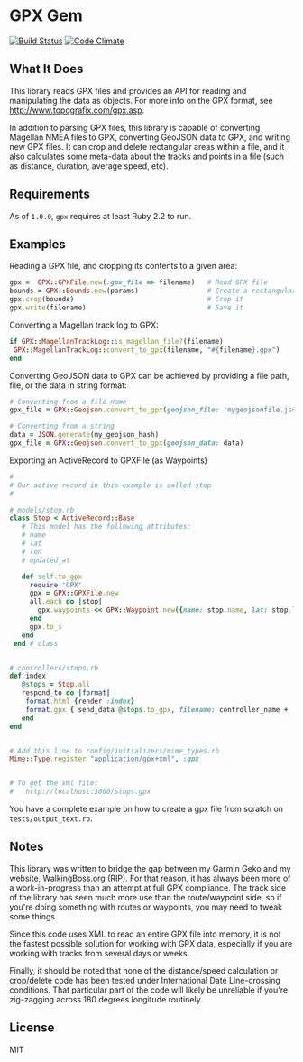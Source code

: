 # GPX Gem

[<img src="https://travis-ci.org/dougfales/gpx.svg" alt="Build Status" />](https://travis-ci.org/dougfales/gpx)
[![Code Climate](https://codeclimate.com/github/dougfales/gpx/badges/gpa.svg)](https://codeclimate.com/github/dougfales/gpx)

## What It Does

This library reads GPX files and provides an API for reading and manipulating
the data as objects.  For more info on the GPX format, see
http://www.topografix.com/gpx.asp.

In addition to parsing GPX files, this library is capable of converting
Magellan NMEA files to GPX, converting GeoJSON data to GPX, and writing
new GPX files.  It can crop and delete rectangular areas within a file,
and it also calculates some meta-data about the tracks and points in a file (such as distance, duration, average speed, etc).

## Requirements

As of `1.0.0`, `gpx` requires at least Ruby 2.2 to run.

## Examples

Reading a GPX file, and cropping its contents to a given area:

```ruby
gpx =  GPX::GPXFile.new(:gpx_file => filename)   # Read GPX file
bounds = GPX::Bounds.new(params)                 # Create a rectangular area to crop
gpx.crop(bounds)                                 # Crop it
gpx.write(filename)                              # Save it
```

Converting a Magellan track log to GPX:
```ruby
if GPX::MagellanTrackLog::is_magellan_file?(filename)
 GPX::MagellanTrackLog::convert_to_gpx(filename, "#{filename}.gpx")
end
```

Converting GeoJSON data to GPX can be achieved by providing a
file path, file, or the data in string format:
```ruby
# Converting from a file name
gpx_file = GPX::Geojson.convert_to_gpx(geojson_file: 'mygeojsonfile.json')

# Converting from a string
data = JSON.generate(my_geojson_hash)
gpx_file = GPX::Geojson.convert_to_gpx(geojson_data: data)
```

Exporting an ActiveRecord to GPXFile (as Waypoints)
```ruby
#
# Our active record in this example is called stop
#

# models/stop.rb
class Stop < ActiveRecord::Base
   # This model has the following attributes:
   # name
   # lat
   # lon
   # updated_at

   def self.to_gpx
     require 'GPX'
     gpx = GPX::GPXFile.new
     all.each do |stop|
       gpx.waypoints << GPX::Waypoint.new({name: stop.name, lat: stop.lat, lon: stop.lon, time: stop.updated_at})
     end
     gpx.to_s
   end
 end # class


# controllers/stops.rb
def index
   @stops = Stop.all
   respond_to do |format|
    format.html {render :index}
    format.gpx { send_data @stops.to_gpx, filename: controller_name + '.gpx' }
   end
end


# Add this line to config/initializers/mime_types.rb
Mime::Type.register "application/gpx+xml", :gpx


# To get the xml file:
#   http://localhost:3000/stops.gpx
```

You have a complete example on how to create a gpx file from scratch on `tests/output_text.rb`.


## Notes

This library was written to bridge the gap between my Garmin Geko
and my website, WalkingBoss.org (RIP).  For that reason, it has always been more of a
work-in-progress than an attempt at full GPX compliance.  The track side of the
library has seen much more use than the route/waypoint side, so if you're doing
something with routes or waypoints, you may need to tweak some things.

Since this code uses XML to read an entire GPX file into memory, it is not
the fastest possible solution for working with GPX data, especially if you are
working with tracks from several days or weeks.

Finally, it should be noted that none of the distance/speed calculation or
crop/delete code has been tested under International Date Line-crossing
conditions.  That particular part of the code will likely be unreliable if
you're zig-zagging across 180 degrees longitude routinely.

## License

MIT
